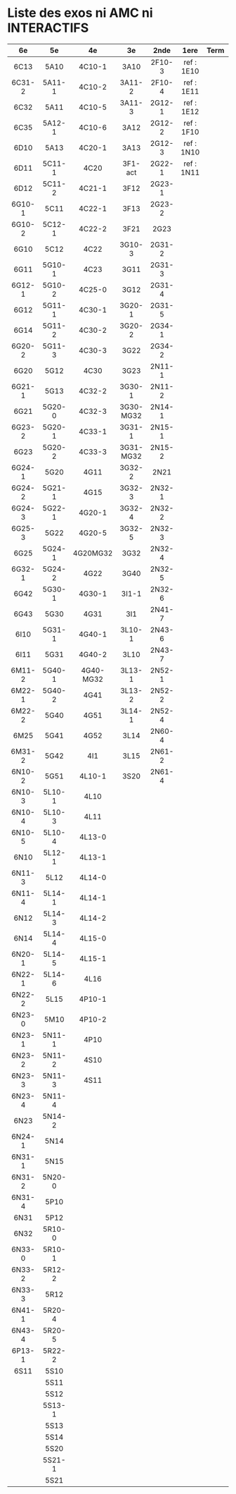 # Liste des exos ni AMC ni INTERACTIFS

|6e|5e|4e|3e|2nde|1ere|Term|Reste|
|:-:|:-:|:-:|:-:|:-:|:-:|:-:|:-:|
|6C13|5A10|4C10-1|3A10|2F10-3|ref : 1E10||CM020|
|6C31-2|5A11-1|4C10-2|3A11-2|2F10-4|ref : 1E11||CM021|
|6C32|5A11|4C10-5|3A11-3|2G12-1|ref : 1E12||PEA11-1|
|6C35|5A12-1|4C10-6|3A12|2G12-2|ref : 1F10||PEA11|
|6D10|5A13|4C20-1|3A13|2G12-3|ref : 1N10||P003|
|6D11|5C11-1|4C20|3F1-act|2G22-1|ref : 1N11||P004|
|6D12|5C11-2|4C21-1|3F12|2G23-1|||P005|
|6G10-1|5C11|4C22-1|3F13|2G23-2|||P006|
|6G10-2|5C12-1|4C22-2|3F21|2G23|||P007|
|6G10|5C12|4C22|3G10-3|2G31-2|||P008|
|6G11|5G10-1|4C23|3G11|2G31-3|||P009|
|6G12-1|5G10-2|4C25-0|3G12|2G31-4|||P010|
|6G12|5G11-1|4C30-1|3G20-1|2G31-5|||P011|
|6G14|5G11-2|4C30-2|3G20-2|2G34-1|||P012|
|6G20-2|5G11-3|4C30-3|3G22|2G34-2|||beta2F31|
|6G20|5G12|4C30|3G23|2N11-1|||beta2N60-X1|
|6G21-1|5G13|4C32-2|3G30-1|2N11-2|||beta2N60-X2|
|6G21|5G20-0|4C32-3|3G30-MG32|2N14-1|||beta3F23|
|6G23-2|5G20-1|4C33-1|3G31-1|2N15-1|||beta3G15|
|6G23|5G20-2|4C33-3|3G31-MG32|2N15-2|||beta3G41|
|6G24-1|5G20|4G11|3G32-2|2N21|||beta3s21|
|6G24-2|5G21-1|4G15|3G32-3|2N32-1|||beta4C31|
|6G24-3|5G22-1|4G20-1|3G32-4|2N32-2|||beta4G20-3|
|6G25-3|5G22|4G20-5|3G32-5|2N32-3|||beta4G20-4|
|6G25|5G24-1|4G20MG32|3G32|2N32-4|||beta6C33-1|
|6G32-1|5G24-2|4G22|3G40|2N32-5|||beta6test2|
|6G42|5G30-1|4G30-1|3I1-1|2N32-6|||beta6test2021|
|6G43|5G30|4G31|3I1|2N41-7|||betaAsymptotesObliques|
|6I10|5G31-1|4G40-1|3L10-1|2N43-6|||betaComplexes|
|6I11|5G31|4G40-2|3L10|2N43-7|||betaDivisionsDePolynomes|
|6M11-2|5G40-1|4G40-MG32|3L13-1|2N52-1|||betaEq1erDegreDansC|
|6M22-1|5G40-2|4G41|3L13-2|2N52-2|||betaEq2eDegAvecParam|
|6M22-2|5G40|4G51|3L14-1|2N52-4|||betaEqCarreDansC|
|6M25|5G41|4G52|3L14|2N60-4|||betaEqValAbs|
|6M31-2|5G42|4I1|3L15|2N61-2|||betaEquationsLog|
|6N10-2|5G51|4L10-1|3S20|2N61-4|||betaExo3d|
|6N10-3|5L10-1|4L10|||||betaExoSimpleMatthieu|
|6N10-4|5L10-3|4L11|||||betaModèle10_simple_question-reponse|
|6N10-5|5L10-4|4L13-0|||||betaModèle11_paramétrable|
|6N10|5L12-1|4L13-1|||||betaModèle20_plusieurs_types_de_questions|
|6N11-3|5L12|4L14-0|||||betaModèle21_paramétrables|
|6N11-4|5L14-1|4L14-1|||||betaModèle30_constructions_géométriques|
|6N12|5L14-3|4L14-2|||||betaModèle31_paramétrables|
|6N14|5L14-4|4L15-0|||||betaModèle40_tableau_proportionnalite|
|6N20-1|5L14-5|4L15-1|||||betaModèle41_tableau_signes_variations|
|6N22-1|5L14-6|4L16|||||betaProbaAouB|
|6N22-2|5L15|4P10-1|||||betaProbabilites|
|6N23-0|5M10|4P10-2|||||betaPuissances|
|6N23-1|5N11-1|4P10|||||betaSpline|
|6N23-2|5N11-2|4S10|||||betaSys2x2CombLin|
|6N23-3|5N11-3|4S11|||||betaTracerParabole|
|6N23-4|5N11-4||||||betarotation3d|
|6N23|5N14-2||||||betatrinome|
|6N24-1|5N14||||||moule_a_exo_mathalea|
|6N31-1|5N15||||||moule_a_exo_mathalea2d|
|6N31-2|5N20-0||||||c3C10-2|
|6N31-4|5P10||||||c3C10-4|
|6N31|5P12||||||c3C11|
|6N32|5R10-0||||||c3N10|
|6N33-0|5R10-1||||||c3N20|
|6N33-2|5R12-2||||||c3N22|
|6N33-3|5R12||||||c3N23|
|6N41-1|5R20-4|||||||
|6N43-4|5R20-5|||||||
|6P13-1|5R22-2|||||||
|6S11|5S10|||||||
||5S11|||||||
||5S12|||||||
||5S13-1|||||||
||5S13|||||||
||5S14|||||||
||5S20|||||||
||5S21-1|||||||
||5S21|||||||
